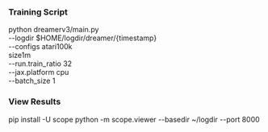 ### Training Script

python dreamerv3/main.py \
    --logdir $HOME/logdir/dreamer/{timestamp} \
    --configs atari100k \
    size1m \
    --run.train_ratio 32 \
    --jax.platform cpu \
    --batch_size 1

### View Results
pip install -U scope
python -m scope.viewer --basedir ~/logdir --port 8000